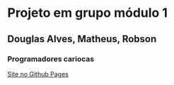 # Projeto em grupo módulo 1
## Douglas Alves, Matheus, Robson
### Programadores cariocas 

<a href="https://douglasalvessouza.github.io/projeto-em-grupo-modulo-1//home/pagina1.html">Site no Github Pages</a>
